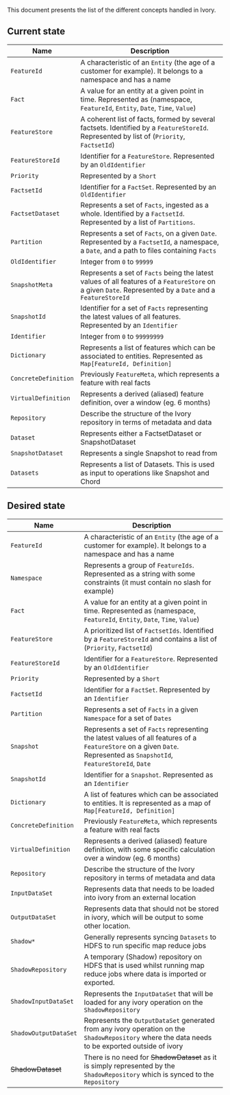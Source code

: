 This document presents the list of the different concepts handled in Ivory. 

Current state
-------------

 Name                             |   Description
 -------------------------------- | -----------------------------------------------------------------------------
 `FeatureId`                      | A characteristic of an `Entity` (the age of a customer for example). It belongs to a namespace and has a name        
 `Fact`                           | A value for an entity at a given point in time. Represented as (namespace, `FeatureId`, `Entity`, `Date`, `Time`, `Value`)
 `FeatureStore`                   | A coherent list of facts, formed by several factsets. Identified by a `FeatureStoreId`. Represented by list of (`Priority`, `FactsetId`) 
 `FeatureStoreId`                 | Identifier for a `FeatureStore`. Represented by an `OldIdentifier`
 `Priority`                       | Represented by a `Short`
 `FactsetId`                      | Identifier for a `FactSet`. Represented by an `OldIdentifier`
 `FactsetDataset`                 | Represents a set of `Facts`, ingested as a whole. Identified by a `FactsetId`. Represented by a list of `Partitions`.
 `Partition`                      | Represents a set of `Facts`, on a given `Date`. Represented by a `FactsetId`, a namespace, a `Date`, and a path to files containing `Facts`
 `OldIdentifier`                  | Integer from `0` to `99999` 
 `SnapshotMeta`                   | Represents a set of `Facts` being the latest values of all features of a `FeatureStore` on a given `Date`. Represented by a `Date` and a `FeatureStoreId`
 `SnapshotId`                     | Identifier for a set of `Facts` representing the latest values of all features. Represented by an `Identifier`
 `Identifier`                     | Integer from `0` to `99999999` 
 `Dictionary`                     | Represents a list of features which can be associated to entities. Represented as `Map[FeatureId, Definition]`
 `ConcreteDefinition`             | Previously `FeatureMeta`, which represents a feature with real facts
 `VirtualDefinition`              | Represents a derived (aliased) feature definition, over a window (eg. 6 months)
 `Repository`                     | Describe the structure of the Ivory repository in terms of metadata and data
 `Dataset`                        | Represents either a FactsetDataset or SnapshotDataset
 `SnapshotDataset`                | Represents a single Snapshot to read from
 `Datasets`                       | Represents a list of Datasets. This is used as input to operations like Snapshot and Chord




Desired state
-------------

 Name                             |   Description
 -------------------------------- | -----------------------------------------------------------------------------
 `FeatureId`                      | A characteristic of an `Entity` (the age of a customer for example). It belongs to a namespace and has a name        
 `Namespace`                      | Represents a group of `FeatureIds`. Represented as a string with some constraints (it must contain no slash for example)
 `Fact`                           | A value for an entity at a given point in time. Represented as (namespace, `FeatureId`, `Entity`, `Date`, `Time`, `Value`)
 `FeatureStore`                   | A prioritized list of `FactsetIds`. Identified by a `FeatureStoreId` and contains a list of (`Priority`, `FactsetId`) 
 `FeatureStoreId`                 | Identifier for a `FeatureStore`. Represented by an `OldIdentifier`
 `Priority`                       | Represented by a `Short`
 `FactsetId`                      | Identifier for a `FactSet`. Represented by an `Identifier`
 `Partition`                      | Represents a set of `Facts` in a given `Namespace` for a set of `Dates`
 `Snapshot`                       | Represents a set of `Facts` representing the latest values of all features of a `FeatureStore` on a given `Date`. Represented as `SnapshotId`, `FeatureStoreId`, `Date`
 `SnapshotId`                     | Identifier for a `Snapshot`. Represented as an `Identifier`
 `Dictionary`                     | A list of features which can be associated to entities. It is represented as a map of `Map[FeatureId, Definition]`
 `ConcreteDefinition`             | Previously `FeatureMeta`, which represents a feature with real facts
 `VirtualDefinition`              | Represents a derived (aliased) feature definition, with some specific calculation over a window (eg. 6 months)
 `Repository`                     | Describe the structure of the Ivory repository in terms of metadata and data
 `InputDataSet`                   | Represents data that needs to be loaded into ivory from an external location
 `OutputDataSet`                  | Represents data that should not be stored in ivory, which will be output to some other location.
 `Shadow*`                        | Generally represents syncing `Datasets` to HDFS to run specific map reduce jobs
 `ShadowRepository`               | A temporary (Shadow) repository on HDFS that is used whilst running map reduce jobs where data is imported or exported.
 `ShadowInputDataSet`             | Represents the `InputDataSet` that will be loaded for any ivory operation on the `ShadowRepository`
 `ShadowOutputDataSet`            | Represents the `OutputDataSet` generated from any ivory operation on the `ShadowRepository` where the data needs to be exported outside of ivory
 ~~ShadowDataset~~                | There is no need for ~~ShadowDataset~~ as it is simply represented by the `ShadowRepository` which is synced to the `Repository`
